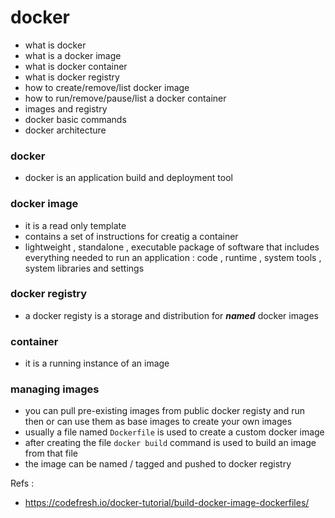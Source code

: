 # docker 

- what is docker 
- what is a docker image
- what is docker container 
- what is docker registry 
- how to create/remove/list  docker image 
- how to run/remove/pause/list a docker container 
- images and registry 
- docker basic commands 
- docker architecture 

### docker 
- docker is an application build and deployment tool 

### docker image 
- it is a read only template 
- contains a set of instructions for creatig a 
container 
- lightweight , standalone , executable package of software that includes everything needed to run an application : code , runtime , system tools , system libraries and settings 

### docker registry 
- a docker registy is a storage and distribution for ___named___ docker images 

### container 
- it is a running instance of an image 


### managing images 
- you can pull pre-existing images from public docker registy and run then or can use them as base images to create your own images 
- usually a file named `Dockerfile` is used to create a custom docker image
- after creating the file `docker build` command is used to build an image from that file 
- the image can be named / tagged and pushed to docker registry 

Refs :
- https://codefresh.io/docker-tutorial/build-docker-image-dockerfiles/ 
